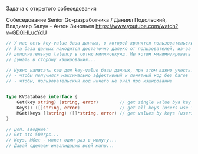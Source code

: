 Задача с открытого собеседования

Собеседование Senior Go-разработчика / Даниил Подольский, Владимир Балун - Антон Зиновьев
https://www.youtube.com/watch?v=GD0iHLucYdU


``` go
// У нас есть key-value база данных, в которой хранятся пользовательские IPv4 адреса.
// Эта база данных находится достаточно далеко от пользователей, из-за чего мы получаем
// дополнительную latency в сотню миллисекунд. Мы хотим минимизировать это время и начали
// думать в сторону кэширования...

// Нужно написать кэш для key-value базы данных, при этом важно учесть:
// - чтобы получился максимально эффективный и понятный код без багов
// - чтобы, пользовательский код ничего не знал про кэширование


type KVDatabase interface {
	Get(key string) (string, error)        // get single value bya key (users use it very often)
	Keys() ([]string, error)               // get all keys (users use it very seldom)
	MGet(keys []string) ([]*string, error) // get values by keys (users use it very seldom)
}

// Доп. вводные:
// Get это 500rps...
// Keys, MGet - может один раз в минуту...
// Давай сделаем инвалидацию всей мапы...

```
